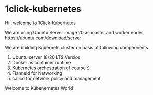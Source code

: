 # 1click-kubernetes
Hi , welcome to 1Click-Kubernetes

We are using Ubuntu Server image 20 as master and worker nodes
https://ubuntu.com/download/server

We are building Kubernets cluster on basis of following compeonents
1) Ubuntu server 18/20 LTS Versios 
2) Docker as container runtime
3) Kubernetes orchestration of course :)
4) Flanneld for Networking
5) calico for network policy and management 

Welcome to Kubenernetes World 
